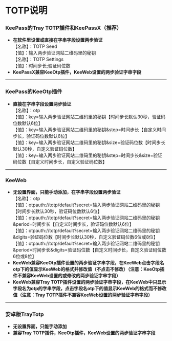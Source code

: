 # TOTP说明
### KeePass的Tray TOTP插件和KeePassX（推荐）
- **在软件里设置或直接在字串字段设置两步验证**<br />
【名称】：TOTP Seed<br />
【值】：输入两步验证网站二维码里的秘钥<br />
【名称】：TOTP Settings<br />
【值】：时间步长;验证码位数
- **KeePassX兼容KeeOtp插件，KeeWeb设置的两步验证字串字段**
______________________________________________________________________________
### KeePass的KeeOtp插件
- **直接在字串字段设置两步验证**<br />
【名称】：otp<br />
【值】：key=输入两步验证网站二维码里的秘钥【时间步长默认30秒，验证码位数默认6位】<br />
【值】：key=输入两步验证网站二维码里的秘钥&step=时间步长【自定义时间步长，验证码位数默认6位】<br />
【值】：key=输入两步验证网站二维码里的秘钥&size=验证码位数【时间步长默认30秒，自定义验证码位数】<br />
【值】：key=输入两步验证网站二维码里的秘钥&step=时间步长&size=验证码位数【自定义时间步长，自定义验证码位数】
______________________________________________________________________________
### KeeWeb
- **无设置界面，只能手动添加，在字串字段设置两步验证**<br />
【名称】：otp<br />
【值】：otpauth://totp/default?secret=输入两步验证网站二维码里的秘钥【时间步长默认30秒，验证码位数默认6位】<br />
【值】：otpauth://totp/default?secret=输入两步验证网站二维码里的秘钥&period=时间步长【自定义时间步长，验证码位数默认6位】<br />
【值】：otpauth://totp/default?secret=输入两步验证网站二维码里的秘钥&digits=验证码位数【时间步长默认30秒，自定义验证码位数6位或8位】<br />
【值】：otpauth://totp/default?secret=输入两步验证网站二维码里的秘钥&period=时间步长&digits=验证码位数【自定义时间步长，自定义验证码位数6位或8位】
- **KeeWeb兼容KeeOtp插件设置的两步验证字串字段，在KeeWeb点击字段名otp下的值显示KeeWeb的格式并修改值（不点击不修改）（注意：KeeOtp插件不兼容KeeWeb设置的或修改的两步验证字串字段）**
- **KeeWeb兼容Tray TOTP插件设置的两步验证字串字段，在KeeWeb中只显示字段名为otp的字串字段，点击字段名otp下的值显示KeeWeb的格式而不修改值（注意：Tray TOTP插件不兼容KeeWeb设置的两步验证字串字段）**
______________________________________________________________________________
### 安卓版TrayTotp
- **无设置界面，只能手动添加**
- **兼容Tray TOTP插件，KeeOtp插件，KeeWeb设置的两步验证字串字段**